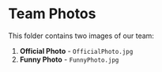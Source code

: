 # Team Photos

This folder contains two images of our team:

1. **Official Photo** - `OfficialPhoto.jpg`
2. **Funny Photo** - `FunnyPhoto.jpg`
